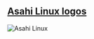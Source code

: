 ## [Asahi Linux logos](logos/)

![Asahi Linux](https://raw.githubusercontent.com/Playfloor/artwork/main/logos/png_128/AsahiLinux_logo.png)
